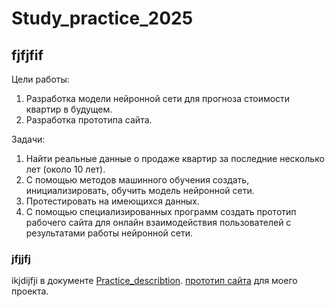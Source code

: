 # Study_practice_2025

## fjfjfif
Цели работы: 

1.	Разработка модели нейронной сети для прогноза стоимости квартир в будущем.
2.	 Разработка прототипа сайта.

Задачи:

1.	Найти реальные данные о продаже квартир за последние несколько лет (около 10 лет).
2.	С помощью методов машинного обучения создать, инициализировать, обучить модель нейронной сети. 
3.	Протестировать на имеющихся данных.
4.	С помощью специализированных программ создать прототип рабочего сайта для онлайн взаимодействия пользователей с результатами работы нейронной сети.

### jfjjfj
ikjdijfji
в документе [Practice_describtion](https://docs.google.com/document/d/1vjnIWzzua8_BiVoPmMXgbNMr2dNn1Hg334CpZO9n5ks/edit?usp=drive_link).
  [прототип сайта](https://www.figma.com/proto/i4Gk1G0kysjLKn43GPSHDV/2?node-id=0-1&t=J8sNpllQRB1ACkEM-1) для моего проекта.
